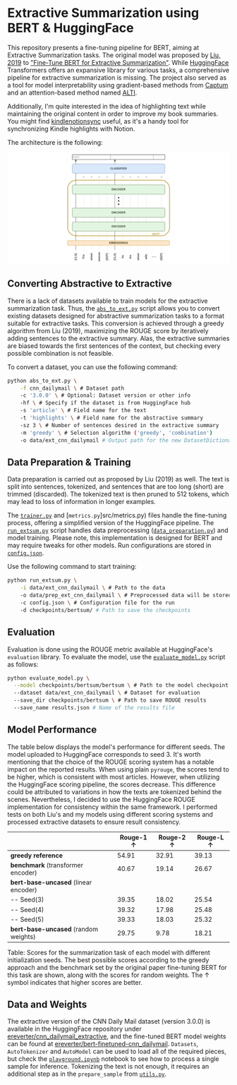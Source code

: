 # Extractive Summarization using BERT & HuggingFace

This repository presents a fine-tuning pipeline for BERT, aiming at Extractive Summarization tasks. The original model was proposed by [Liu, 2019](https://github.com/nlpyang/BertSum) to ["Fine-Tune BERT for Extractive Summarization"](https://arxiv.org/abs/1903.10318). While [HuggingFace](https://huggingface.co/) Transformers offers an expansive library for various tasks, a comprehensive pipeline for extractive summarization is missing. 
The project also served as a tool for model interpretability using gradient-based methods from [Captum](https://github.com/pytorch/captum) and an attention-based method named [ALTI](https://github.com/mt-upc/transformer-contributions).

Additionally, I'm quite interested in the idea of highlighting text while maintaining the original content in order to improve my book summaries. You might find [kindlenotionsync](https://github.com/eReverter/kindlenotionsync) useful, as it's a handy tool for synchronizing Kindle highlights with Notion.

The architecture is the following:

![BERT for Extractive Summarization](BERTSum.jpg)

## Converting Abstractive to Extractive

There is a lack of datasets available to train models for the extractive summarization task. Thus, the [`abs_to_ext.py`](abs_to_ext.py) script allows you to convert existing datasets designed for abstractive summarization tasks to a format suitable for extractive tasks. This conversion is achieved through a greedy algorithm from Liu (2019), maximizing the ROUGE score by iteratively adding sentences to the extractive summary. Alas, the extractive summaries are biased towards the first sentences of the context, but checking every possible combination is not feasible.

To convert a dataset, you can use the following command:

```bash
python abs_to_ext.py \
    -f cnn_dailymail \ # Dataset path
    -c '3.0.0' \ # Optional: Dataset version or other info
    -hf \ # Specify if the dataset is from HuggingFace hub
    -s 'article' \ # Field name for the text
    -t 'highlights' \ # Field name for the abstractive summary
    -sz 3 \ # Number of sentences desired in the extractive summary
    -m 'greedy' \ # Selection algorithm ('greedy', 'combination')
    -o data/ext_cnn_dailymail # Output path for the new DatasetDictionary
```

## Data Preparation & Training

Data preparation is carried out as proposed by Liu (2019) as well. The text is split into sentences, tokenized, and sentences that are too long (short) are trimmed (discarded). The tokenized text is then pruned to 512 tokens, which may lead to loss of information in longer examples.

The [`trainer.py`](src/trainer.py) and [`metrics.py`]src/metrics.py) files handle the fine-tuning process, offering a simplified version of the HuggingFace pipeline. The [`run_extsum.py`](run_extsum.py) script handles data preprocessing ([`data_preparation.py`](src/data_preparation.py)) and model training. Please note, this implementation is designed for BERT and may require tweaks for other models. Run configurations are stored in [`config.json`](configs/config.json).

Use the following command to start training:

```bash
python run_extsum.py \
    -i data/ext_cnn_dailymail \ # Path to the data
    -o data/prep_ext_cnn_dailymail \ # Preprocessed data will be stored here
    -c config.json \ # Configuration file for the run
    -d checkpoints/bertsum/ # Path to save the checkpoints
```

## Evaluation

Evaluation is done using the ROUGE metric available at HuggingFace's `evaluation` library. To evaluate the model, use the [`evaluate_model.py`](evaluate_model.py) script as follows:

```bash
python evaluate_model.py \
  --model checkpoints/bertsum/bertsum \ # Path to the model checkpoint
  --dataset data/ext_cnn_dailymail \ # Dataset for evaluation
  --save_dir checkpoints/bertsum \ # Path to save ROUGE results
  --save_name results.json # Name of the results file
```

## Model Performance

The table below displays the model's performance for different seeds. The model uploaded to HuggingFace corresponds to seed 3. It's worth mentioning that the choice of the ROUGE scoring system has a notable impact on the reported results. When using plain `pyrouge`, the scores tend to be higher, which is consistent with most articles. However, when utilizing the HuggingFace scoring pipeline, the scores decrease. This difference could be attributed to variations in how the texts are tokenized behind the scenes. Nevertheless, I decided to use the HuggingFace ROUGE implementation for consistency within the same framework. I performed tests on both Liu's and my models using different scoring systems and processed extractive datasets to ensure result consistency. 

|                                   | Rouge-1 ↑ | Rouge-2 ↑ | Rouge-L ↑ |
|-----------------------------------|-----------|-----------|-----------|
| **greedy reference**              | 54.91     | 32.91     | 39.13     |
| **benchmark** (transformer encoder) | 40.67     | 19.14     | 26.67     |
| **bert-base-uncased** (linear encoder) |           |           |           |
| -- Seed(3)                        | 39.35     | 18.02     | 25.54     |
| -- Seed(4)                        | 39.32     | 17.98     | 25.48     |
| -- Seed(5)                        | 39.33     | 18.03     | 25.32     |
| **bert-base-uncased** (random weights) | 29.75     | 9.78      | 18.21     |

Table: Scores for the summarization task of each model with different initialization seeds. The best possible scores according to the greedy approach and the benchmark set by the original paper fine-tuning BERT for this task are shown, along with the scores for random weights. The ↑ symbol indicates that higher scores are better.


## Data and Weights
The extractive version of the CNN Daily Mail dataset (version 3.0.0) is available in the HuggingFace repository under [ereverter/cnn_dailymail_extractive](https://huggingface.co/datasets/ereverter/cnn_dailymail_extractive), and the fine-tuned BERT model weights can be found at [ereverter/bert-finetuned-cnn_dailymail](https://huggingface.co/ereverter/bert-finetuned-cnn_dailymail). `Datasets`, `AutoTokenizer` and `AutoModel` can be used to load all of the required pieces, but check the [`playground.ipynb`](playground.ipynb) notebook to see how to process a single sample for inference. Tokenizing the text is not enough, it requires an additional step as in the `prepare_sample` from [`utils.py`](utils.py).

